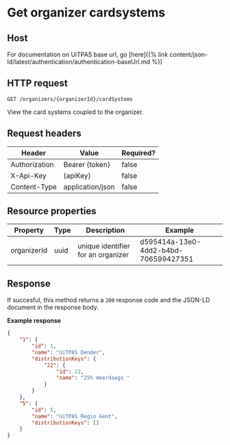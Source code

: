---
---

# Get organizer cardsystems

## Host

 For documentation on UiTPAS base url, go [here]({% link content/json-ld/latest/authentication/authentication-baseUrl.md %})

## HTTP request

```
GET /organizers/{organizerId}/cardSystems
```
View the card systems coupled to the organizer.

## Request headers

| Header        | Value            | Required? |
| ------------- | ---------------- | --------- |
| Authorization | Bearer {token}   | false     |
| X-Api-Key     | {apiKey}         | false     |
| Content-Type  | application/json | false     |

## Resource properties

| Property | Type | Description | Example |
|--|--|--|--|
| organizerId | uuid | unique identifier for an organizer | d595414a-13e0-4dd2-b4bd-706599427351 |

## Response

If succesful, this method returns a `200` response code and the JSON-LD document in the response body.

**Example response**

```json
{
	"1": {
		"id": 1,
		"name": "UiTPAS Dender",
		"distributionKeys": {
			"22": {
				"id": 22,
				"name": "25% meerdaags "
			}
		}
	},
	"5": {
		"id": 5,
		"name": "UiTPAS Regio Gent",
		"distributionKeys": []
	}
}
```
